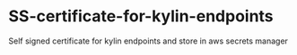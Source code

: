 # SS-certificate-for-kylin-endpoints
Self signed certificate for kylin endpoints and store in aws secrets manager
